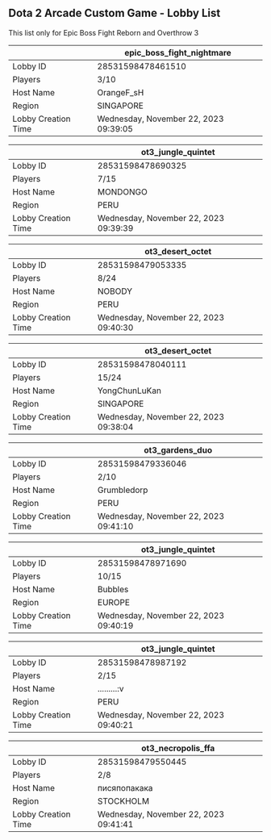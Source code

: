 ## Dota 2 Arcade Custom Game - Lobby List

This list only for Epic Boss Fight Reborn and Overthrow 3

|  | epic_boss_fight_nightmare |
| ------ | ------ |
| Lobby ID | 28531598478461510 |
| Players | 3/10 |
| Host Name | OrangeF_sH |
| Region | SINGAPORE |
| Lobby Creation Time | Wednesday, November 22, 2023 09:39:05 |


|  | ot3_jungle_quintet |
| ------ | ------ |
| Lobby ID | 28531598478690325 |
| Players | 7/15 |
| Host Name | MONDONGO |
| Region | PERU |
| Lobby Creation Time | Wednesday, November 22, 2023 09:39:39 |


|  | ot3_desert_octet |
| ------ | ------ |
| Lobby ID | 28531598479053335 |
| Players | 8/24 |
| Host Name | NOBODY |
| Region | PERU |
| Lobby Creation Time | Wednesday, November 22, 2023 09:40:30 |


|  | ot3_desert_octet |
| ------ | ------ |
| Lobby ID | 28531598478040111 |
| Players | 15/24 |
| Host Name | YongChunLuKan |
| Region | SINGAPORE |
| Lobby Creation Time | Wednesday, November 22, 2023 09:38:04 |


|  | ot3_gardens_duo |
| ------ | ------ |
| Lobby ID | 28531598479336046 |
| Players | 2/10 |
| Host Name | Grumbledorp |
| Region | PERU |
| Lobby Creation Time | Wednesday, November 22, 2023 09:41:10 |


|  | ot3_jungle_quintet |
| ------ | ------ |
| Lobby ID | 28531598478971690 |
| Players | 10/15 |
| Host Name | Bubbles |
| Region | EUROPE |
| Lobby Creation Time | Wednesday, November 22, 2023 09:40:19 |


|  | ot3_jungle_quintet |
| ------ | ------ |
| Lobby ID | 28531598478987192 |
| Players | 2/15 |
| Host Name | .........:v |
| Region | PERU |
| Lobby Creation Time | Wednesday, November 22, 2023 09:40:21 |


|  | ot3_necropolis_ffa |
| ------ | ------ |
| Lobby ID | 28531598479550445 |
| Players | 2/8 |
| Host Name | писяпопакака |
| Region | STOCKHOLM |
| Lobby Creation Time | Wednesday, November 22, 2023 09:41:41 |


